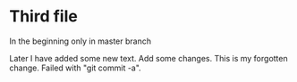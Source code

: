 # Third file

In the beginning only in master branch

Later I have added some new text. Add some changes.
This is my forgotten change.
Failed with "git commit -a".
